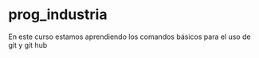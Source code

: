 # prog_industria

En este curso estamos aprendiendo los comandos básicos para el uso de git y git hub